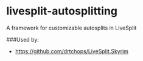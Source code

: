 # livesplit-autosplitting
A framework for customizable autosplits in LiveSplit

###Used by:
* https://github.com/drtchops/LiveSplit.Skyrim
